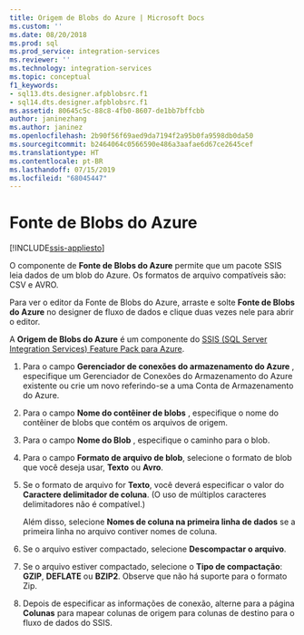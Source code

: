 ```yaml
---
title: Origem de Blobs do Azure | Microsoft Docs
ms.custom: ''
ms.date: 08/20/2018
ms.prod: sql
ms.prod_service: integration-services
ms.reviewer: ''
ms.technology: integration-services
ms.topic: conceptual
f1_keywords:
- sql13.dts.designer.afpblobsrc.f1
- sql14.dts.designer.afpblobsrc.f1
ms.assetid: 80645c5c-88c8-4fb0-8607-de1bb7bffcbb
author: janinezhang
ms.author: janinez
ms.openlocfilehash: 2b90f56f69aed9da7194f2a95b0fa9598db0da50
ms.sourcegitcommit: b2464064c0566590e486a3aafae6d67ce2645cef
ms.translationtype: HT
ms.contentlocale: pt-BR
ms.lasthandoff: 07/15/2019
ms.locfileid: "68045447"
---
```

# <a name="azure-blob-source"></a>Fonte de Blobs do Azure

[!INCLUDE[ssis-appliesto](../../includes/ssis-appliesto-ssvrpluslinux-asdb-asdw-xxx.md)]


  O componente de **Fonte de Blobs do Azure** permite que um pacote SSIS leia dados de um blob do Azure. Os formatos de arquivo compatíveis são: CSV e AVRO.
  
  Para ver o editor da Fonte de Blobs do Azure, arraste e solte **Fonte de Blobs do Azure** no designer de fluxo de dados e clique duas vezes nele para abrir o editor.  
  
 A **Origem de Blobs do Azure** é um componente do [SSIS (SQL Server Integration Services) Feature Pack para Azure](../../integration-services/azure-feature-pack-for-integration-services-ssis.md).  
  
1.  Para o campo **Gerenciador de conexões do armazenamento do Azure** , especifique um Gerenciador de Conexões do Armazenamento do Azure existente ou crie um novo referindo-se a uma Conta de Armazenamento do Azure.  
  
2.  Para o campo **Nome do contêiner de blobs** , especifique o nome do contêiner de blobs que contém os arquivos de origem.  
  
3.  Para o campo **Nome do Blob** , especifique o caminho para o blob.  
  
4.  Para o campo **Formato de arquivo de blob**, selecione o formato de blob que você deseja usar, **Texto** ou **Avro**.  
  
5.  Se o formato de arquivo for **Texto**, você deverá especificar o valor do **Caractere delimitador de coluna**. (O uso de múltiplos caracteres delimitadores não é compatível.)

    Além disso, selecione **Nomes de coluna na primeira linha de dados** se a primeira linha no arquivo contiver nomes de coluna.

6.  Se o arquivo estiver compactado, selecione **Descompactar o arquivo**.

7.  Se o arquivo estiver compactado, selecione o **Tipo de compactação**: **GZIP**, **DEFLATE** ou **BZIP2**. Observe que não há suporte para o formato Zip.
  
8.  Depois de especificar as informações de conexão, alterne para a página **Colunas** para mapear colunas de origem para colunas de destino para o fluxo de dados do SSIS.  
  
  
